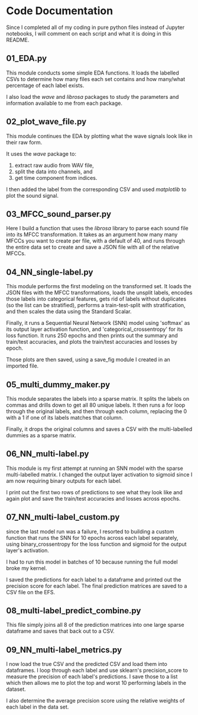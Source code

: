 # Code Documentation

Since I completed all of my coding in pure python files instead of Jupyter
notebooks, I will comment on each script and what it is doing in this README.

## 01_EDA.py

This module conducts some simple EDA functions. It loads the labelled CSVs
to determine how many files each set contains and how many/what percentage of
each label exists.

I also load the *wave* and *librosa* packages to study the parameters and
information available to me from each package.

## 02_plot_wave_file.py

This module continues the EDA by plotting what the wave signals look like in
their raw form.

It uses the *wave* package to:
1. extract raw audio from WAV file,
2. split the data into channels, and
3. get time component from indices.

I then added the label from the corresponding CSV and used *matplotlib* to
plot the sound signal.

## 03_MFCC_sound_parser.py

Here I build a function that uses the  *librosa* library to parse each sound
file into its MFCC transformation. It takes as an argument how many many MFCCs
you want to create per file, with a default of 40, and runs through the entire
data set to create and save a JSON file with all of the relative MFCCs. 

## 04_NN_single-label.py

This module performs the first modeling on the transformed set. It loads the 
JSON files with the MFCC transformations, loads the unsplit labels, encodes
those labels into categorical features, gets rid of labels without duplicates
(so the list can be stratified), performs a train-test-split with 
stratification, and then scales the data using the Standard Scalar.

Finally, it runs a Sequential Neural Network (SNN) model using 'softmax' as its
output layer activation function, and 'categorical_crossentropy' for its loss
function. It runs 250 epochs and then prints out the summary and train/test
accuracies, and plots the train/test accuracies and losses by epoch.

Those plots are then saved, using a save_fig module I created in an imported
file.

## 05_multi_dummy_maker.py

This module separates the labels into a sparse matrix. It splits the labels 
on commas and drills down to get all 80 unique labels. It then runs a for loop
through the original labels, and then through each column, replacing the 0 with 
a 1 if one of its labels matches that column.

Finally, it drops the original columns and saves a CSV with the multi-labelled 
dummies as a sparse matrix.

## 06_NN_multi-label.py

This module is my first attempt at running an SNN model with the sparse
multi-labelled matrix. I changed the output layer activation to sigmoid since
I am now requiring binary outputs for each label.

I print out the first two rows of predictions to see what they look like and 
again plot and save the train/test accuracies and losses across epochs.

## 07_NN_multi-label_custom.py

since the last model run was a failure, I resorted to building a custom function
that runs the SNN for 10 epochs across each label separately, using 
binary_crossentropy for the loss function and sigmoid for the output layer's
activation.

I had to run this model in batches of 10 because running the full model broke
my kernel.

I saved the predictions for each label to a dataframe and printed out the 
precision score for each label. The final prediction matrices are saved to a CSV
file on the EFS.

## 08_multi-label_predict_combine.py

This file simply joins all 8 of the prediction matrices into one large sparse
dataframe and saves that back out to a CSV.

## 09_NN_multi-label_metrics.py

I now load the true CSV and the predicted CSV and load them into dataframes. I 
loop through each label and use sklearn's precision_score to measure the 
precision of each label's predictions. I save those to a list which then allows
me to plot the top and worst 10 performing labels in the dataset.

I also determine the average precision score using the relative weights of each
label in the data set.